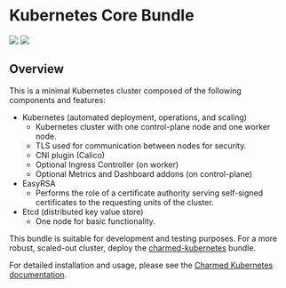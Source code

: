 # Kubernetes Core Bundle

![](https://img.shields.io/badge/kubernetes-1.34-brightgreen.svg)
![](https://img.shields.io/badge/juju-3.6+-brightgreen.svg)

## Overview

This is a minimal Kubernetes cluster composed of the following components and features:

- Kubernetes (automated deployment, operations, and scaling)
     - Kubernetes cluster with one control-plane node and one worker node.
     - TLS used for communication between nodes for security.
     - CNI plugin (Calico)
     - Optional Ingress Controller (on worker)
     - Optional Metrics and Dashboard addons (on control-plane)
- EasyRSA
     - Performs the role of a certificate authority serving self-signed certificates
       to the requesting units of the cluster.
- Etcd (distributed key value store)
     - One node for basic functionality.

This bundle is suitable for development and testing purposes. For a more robust, scaled-out cluster, deploy the
[charmed-kubernetes](https://charmhub.io/charmed-kubernetes) bundle.

For detailed installation and usage, please see the [Charmed Kubernetes documentation](https://ubuntu.com/kubernetes/docs).
